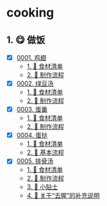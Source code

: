 # cooking


## 1. 😋 做饭

- [x] [0001. 鸡翅](https://tnotesjs.github.io/TNotes.cooking/notes/0001.%20%E9%B8%A1%E7%BF%85/README)
  - [1. 📝 食材清单](https://tnotesjs.github.io/TNotes.cooking/notes/0001.%20%E9%B8%A1%E7%BF%85/README#1--食材清单)
  - [2. 📒 制作流程](https://tnotesjs.github.io/TNotes.cooking/notes/0001.%20%E9%B8%A1%E7%BF%85/README#2--制作流程)
- [x] [0002. 绿豆汤](https://tnotesjs.github.io/TNotes.cooking/notes/0002.%20%E7%BB%BF%E8%B1%86%E6%B1%A4/README)
  - [1. 📝 食材清单](https://tnotesjs.github.io/TNotes.cooking/notes/0002.%20%E7%BB%BF%E8%B1%86%E6%B1%A4/README#1--食材清单)
  - [2. 📒 制作流程](https://tnotesjs.github.io/TNotes.cooking/notes/0002.%20%E7%BB%BF%E8%B1%86%E6%B1%A4/README#2--制作流程)
- [x] [0003. 蛋羹](https://tnotesjs.github.io/TNotes.cooking/notes/0003.%20%E8%9B%8B%E7%BE%B9/README)
  - [1. 📝 食材清单](https://tnotesjs.github.io/TNotes.cooking/notes/0003.%20%E8%9B%8B%E7%BE%B9/README#1--食材清单)
  - [2. 📒 制作流程](https://tnotesjs.github.io/TNotes.cooking/notes/0003.%20%E8%9B%8B%E7%BE%B9/README#2--制作流程)
- [x] [0004. 蛋挞](https://tnotesjs.github.io/TNotes.cooking/notes/0004.%20%E8%9B%8B%E6%8C%9E/README)
  - [1. 📝 食材清单](https://tnotesjs.github.io/TNotes.cooking/notes/0004.%20%E8%9B%8B%E6%8C%9E/README#1--食材清单)
  - [2. 📒 基本流程](https://tnotesjs.github.io/TNotes.cooking/notes/0004.%20%E8%9B%8B%E6%8C%9E/README#2--基本流程)
- [x] [0005. 排骨汤](https://tnotesjs.github.io/TNotes.cooking/notes/0005.%20%E6%8E%92%E9%AA%A8%E6%B1%A4/README)
  - [1. 📝 食材清单](https://tnotesjs.github.io/TNotes.cooking/notes/0005.%20%E6%8E%92%E9%AA%A8%E6%B1%A4/README#1--食材清单)
  - [2. 📒 制作流程](https://tnotesjs.github.io/TNotes.cooking/notes/0005.%20%E6%8E%92%E9%AA%A8%E6%B1%A4/README#2--制作流程)
  - [3. 📒 小贴士](https://tnotesjs.github.io/TNotes.cooking/notes/0005.%20%E6%8E%92%E9%AA%A8%E6%B1%A4/README#3--小贴士)
  - [4. 📒 关于“去腥”的补充说明](https://tnotesjs.github.io/TNotes.cooking/notes/0005.%20%E6%8E%92%E9%AA%A8%E6%B1%A4/README#4--关于去腥的补充说明)
